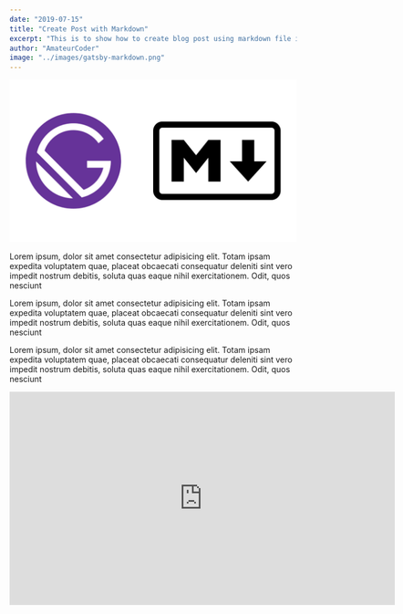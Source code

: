 ```yaml
---
date: "2019-07-15"
title: "Create Post with Markdown"
excerpt: "This is to show how to create blog post using markdown file in gatsby"
author: "AmateurCoder"
image: "../images/gatsby-markdown.png"
---
```


![Markdown](../images/gatsby-markdown-blog.png)

Lorem ipsum, dolor sit amet consectetur adipisicing elit. Totam ipsam expedita voluptatem quae, placeat obcaecati consequatur deleniti sint vero impedit nostrum debitis, soluta quas eaque nihil exercitationem. Odit, quos nesciunt

Lorem ipsum, dolor sit amet consectetur adipisicing elit. Totam ipsam expedita voluptatem quae, placeat obcaecati consequatur deleniti sint vero impedit nostrum debitis, soluta quas eaque nihil exercitationem. Odit, quos nesciunt

Lorem ipsum, dolor sit amet consectetur adipisicing elit. Totam ipsam expedita voluptatem quae, placeat obcaecati consequatur deleniti sint vero impedit nostrum debitis, soluta quas eaque nihil exercitationem. Odit, quos nesciunt

<iframe width="676" height="374" src="https://www.youtube.com/embed/rgLUtb7aln0" frameborder="0" allowfullscreen></iframe>
